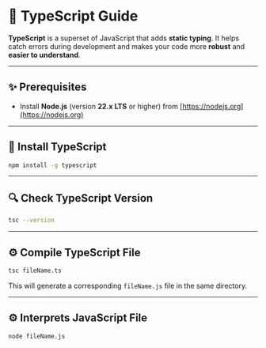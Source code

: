 # 📘 TypeScript Guide

**TypeScript** is a superset of JavaScript that adds **static typing**. It helps catch errors during development and makes your code more **robust** and **easier to understand**.

---

## ✨ Prerequisites

- Install **Node.js** (version **22.x LTS** or higher) from [https://nodejs.org](https://nodejs.org)

---

## 📆 Install TypeScript

```bash
npm install -g typescript
```

---

## 🔍 Check TypeScript Version

```bash
tsc --version
```

---

## ⚙️ Compile TypeScript File

```bash
tsc fileName.ts
```

This will generate a corresponding `fileName.js` file in the same directory.

---

## ⚙️ Interprets JavaScript File

```bash
node fileName.js
```
